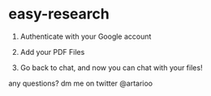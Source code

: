 # easy-research

1. Authenticate with your Google account

2. Add your PDF Files

3. Go back to chat, and now you can chat with your files!

any questions? dm me on twitter @artarioo
